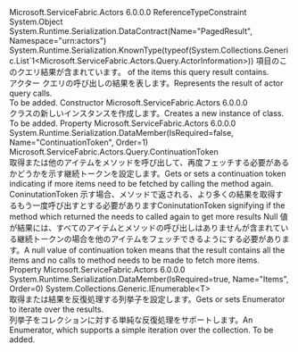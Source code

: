 <Type Name="PagedResult&lt;T&gt;" FullName="Microsoft.ServiceFabric.Actors.Query.PagedResult&lt;T&gt;">
  <TypeSignature Language="C#" Value="public sealed class PagedResult&lt;T&gt; where T : class" />
  <TypeSignature Language="ILAsm" Value=".class public auto ansi sealed beforefieldinit PagedResult`1&lt;class T&gt; extends System.Object" />
  <TypeSignature Language="DocId" Value="T:Microsoft.ServiceFabric.Actors.Query.PagedResult`1" />
  <TypeSignature Language="VB.NET" Value="Public NotInheritable Class PagedResult(Of T)" />
  <TypeSignature Language="F#" Value="type PagedResult&lt;'T (requires 'T : null)&gt; = class" />
  <AssemblyInfo>
    <AssemblyName>Microsoft.ServiceFabric.Actors</AssemblyName>
    <AssemblyVersion>6.0.0.0</AssemblyVersion>
  </AssemblyInfo>
  <TypeParameters>
    <TypeParameter Name="T">
      <Constraints>
        <ParameterAttribute>ReferenceTypeConstraint</ParameterAttribute>
      </Constraints>
    </TypeParameter>
  </TypeParameters>
  <Base>
    <BaseTypeName>System.Object</BaseTypeName>
  </Base>
  <Interfaces />
  <Attributes>
    <Attribute>
      <AttributeName>System.Runtime.Serialization.DataContract(Name="PagedResult", Namespace="urn:actors")</AttributeName>
    </Attribute>
    <Attribute>
      <AttributeName>System.Runtime.Serialization.KnownType(typeof(System.Collections.Generic.List`1&lt;Microsoft.ServiceFabric.Actors.Query.ActorInformation&gt;))</AttributeName>
    </Attribute>
  </Attributes>
  <Docs>
    <typeparam name="T">
      <span data-ttu-id="4cb2d-101"><see cref="T:System.Type" />項目のこのクエリ結果が含まれています。</span><span class="sxs-lookup"><span data-stu-id="4cb2d-101"><see cref="T:System.Type" /> of the items this query result contains.</span></span></typeparam>
    <summary>
            <span data-ttu-id="4cb2d-102">アクター クエリの呼び出しの結果を表します。</span><span class="sxs-lookup"><span data-stu-id="4cb2d-102">Represents the result of actor query calls.</span></span>
            </summary>
    <remarks>To be added.</remarks>
  </Docs>
  <Members>
    <Member MemberName=".ctor">
      <MemberSignature Language="C#" Value="public PagedResult ();" />
      <MemberSignature Language="ILAsm" Value=".method public hidebysig specialname rtspecialname instance void .ctor() cil managed" />
      <MemberSignature Language="DocId" Value="M:Microsoft.ServiceFabric.Actors.Query.PagedResult`1.#ctor" />
      <MemberSignature Language="VB.NET" Value="Public Sub New ()" />
      <MemberType>Constructor</MemberType>
      <AssemblyInfo>
        <AssemblyName>Microsoft.ServiceFabric.Actors</AssemblyName>
        <AssemblyVersion>6.0.0.0</AssemblyVersion>
      </AssemblyInfo>
      <Parameters />
      <Docs>
        <summary>
            <span data-ttu-id="4cb2d-103"><see cref="T:Microsoft.ServiceFabric.Actors.Query.PagedResult`1" /> クラスの新しいインスタンスを作成します。</span><span class="sxs-lookup"><span data-stu-id="4cb2d-103">Creates a new instance of <see cref="T:Microsoft.ServiceFabric.Actors.Query.PagedResult`1" /> class.</span></span>
            </summary>
        <remarks>To be added.</remarks>
      </Docs>
    </Member>
    <Member MemberName="ContinuationToken">
      <MemberSignature Language="C#" Value="public Microsoft.ServiceFabric.Actors.Query.ContinuationToken ContinuationToken { get; set; }" />
      <MemberSignature Language="ILAsm" Value=".property instance class Microsoft.ServiceFabric.Actors.Query.ContinuationToken ContinuationToken" />
      <MemberSignature Language="DocId" Value="P:Microsoft.ServiceFabric.Actors.Query.PagedResult`1.ContinuationToken" />
      <MemberSignature Language="VB.NET" Value="Public Property ContinuationToken As ContinuationToken" />
      <MemberSignature Language="F#" Value="member this.ContinuationToken : Microsoft.ServiceFabric.Actors.Query.ContinuationToken with get, set" Usage="Microsoft.ServiceFabric.Actors.Query.PagedResult&lt;'T (requires 'T : null)&gt;.ContinuationToken" />
      <MemberType>Property</MemberType>
      <AssemblyInfo>
        <AssemblyName>Microsoft.ServiceFabric.Actors</AssemblyName>
        <AssemblyVersion>6.0.0.0</AssemblyVersion>
      </AssemblyInfo>
      <Attributes>
        <Attribute>
          <AttributeName>System.Runtime.Serialization.DataMember(IsRequired=false, Name="ContinuationToken", Order=1)</AttributeName>
        </Attribute>
      </Attributes>
      <ReturnValue>
        <ReturnType>Microsoft.ServiceFabric.Actors.Query.ContinuationToken</ReturnType>
      </ReturnValue>
      <Docs>
        <summary>
            <span data-ttu-id="4cb2d-104">取得または他のアイテムをメソッドを呼び出して、再度フェッチする必要があるかどうかを示す継続トークンを設定します。</span><span class="sxs-lookup"><span data-stu-id="4cb2d-104">Gets or sets a continuation token indicating if more items need to be fetched by calling the method again.</span></span>
            </summary>
        <value><span data-ttu-id="4cb2d-105">ConinutationToken 示す場合、メソッドで返される、<see cref="T:Microsoft.ServiceFabric.Actors.Query.PagedResult`1" />より多くの結果を取得するもう一度呼び出すとする必要があります</span><span class="sxs-lookup"><span data-stu-id="4cb2d-105">ConinutationToken signifying if the method which returned the <see cref="T:Microsoft.ServiceFabric.Actors.Query.PagedResult`1" /> needs to called again to get more results</span></span> </value>
        <remarks><span data-ttu-id="4cb2d-106">Null 値が結果には、すべてのアイテムとメソッドの呼び出しはありませんが含まれている継続トークンの場合を他のアイテムをフェッチできるようにする必要があります。</span><span class="sxs-lookup"><span data-stu-id="4cb2d-106">A null value of continuation token means that the result contains all the items and no calls to method needs to be made to fetch more items.</span></span></remarks>
      </Docs>
    </Member>
    <Member MemberName="Items">
      <MemberSignature Language="C#" Value="public System.Collections.Generic.IEnumerable&lt;T&gt; Items { get; set; }" />
      <MemberSignature Language="ILAsm" Value=".property instance class System.Collections.Generic.IEnumerable`1&lt;!T&gt; Items" />
      <MemberSignature Language="DocId" Value="P:Microsoft.ServiceFabric.Actors.Query.PagedResult`1.Items" />
      <MemberSignature Language="VB.NET" Value="Public Property Items As IEnumerable(Of T)" />
      <MemberSignature Language="F#" Value="member this.Items : seq&lt;'T (requires 'T : null)&gt; with get, set" Usage="Microsoft.ServiceFabric.Actors.Query.PagedResult&lt;'T (requires 'T : null)&gt;.Items" />
      <MemberType>Property</MemberType>
      <AssemblyInfo>
        <AssemblyName>Microsoft.ServiceFabric.Actors</AssemblyName>
        <AssemblyVersion>6.0.0.0</AssemblyVersion>
      </AssemblyInfo>
      <Attributes>
        <Attribute>
          <AttributeName>System.Runtime.Serialization.DataMember(IsRequired=true, Name="Items", Order=0)</AttributeName>
        </Attribute>
      </Attributes>
      <ReturnValue>
        <ReturnType>System.Collections.Generic.IEnumerable&lt;T&gt;</ReturnType>
      </ReturnValue>
      <Docs>
        <summary>
            <span data-ttu-id="4cb2d-107">取得または結果を反復処理する列挙子を設定します。</span><span class="sxs-lookup"><span data-stu-id="4cb2d-107">Gets or sets Enumerator to iterate over the results.</span></span>
            </summary>
        <value><span data-ttu-id="4cb2d-108">列挙子をコレクションに対する単純な反復処理をサポートします。</span><span class="sxs-lookup"><span data-stu-id="4cb2d-108">An Enumerator, which supports a simple iteration over the collection.</span></span></value>
        <remarks>To be added.</remarks>
      </Docs>
    </Member>
  </Members>
</Type>
